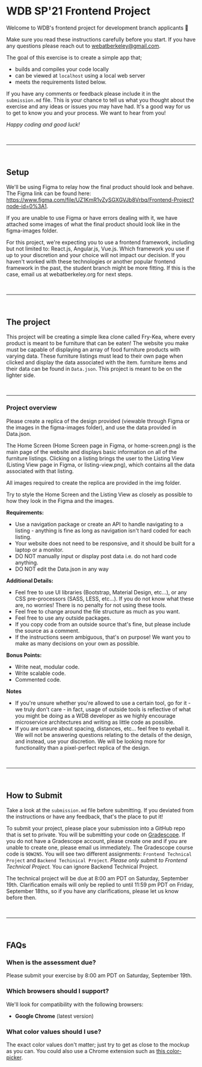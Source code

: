 # WDB SP'21 Frontend Project

Welcome to WDB's frontend project for development branch applicants 👋

Make sure you read these instructions carefully before you start. If you have any questions please reach out to webatberkeley@gmail.com.

The goal of this exercise is to create a simple app that;

- builds and compiles your code locally
- can be viewed at `localhost` using a local web server
- meets the requirements listed below.

If you have any comments or feedback please include it in the `submission.md` file. This is your chance to tell us what you thought about the exercise and any ideas or issues you may have had. It's a good way for us to get to know you and your process. We want to hear from you!

_Happy coding and good luck!_

<br />

---

<br />

## Setup

We'll be using Figma to relay how the final product should look and behave. The Figma link can be found here: https://www.figma.com/file/UZ1KmR1vZySGXGVJb8Vrbq/Frontend-Project?node-id=0%3A1.

If you are unable to use Figma or have errors dealing with it, we have attached some images of what the final product should look like in the figma-images folder.

For this project, we're expecting you to use a frontend framework, including but not limited to: React.js, Angular.js, Vue.js. Which framework you use if up to your discretion and your choice will not impact our decision. If you haven't worked with these technologies or another popular frontend framework in the past, the student branch might be more fitting. If this is the case, email us at webatberkeley.org for next steps.

<br />

---

<br />

## The project

This project will be creating a simple Ikea clone called Fry-Kea, where every product is meant to be furniture that can be eaten! The website you make must be capable of displaying an array of food furniture products with varying data. These furniture listings must lead to their own page when clicked and display the data associated with the item. furniture items and their data can be found in `Data.json`. This project is meant to be on the lighter side.

<br />

---

### **Project overview**

Please create a replica of the design provided (viewable through Figma or the images in the figma-images folder), and use the data provided in Data.json.

The Home Screen (Home Screen page in Figma, or home-screen.png) is the main page of the website and displays basic information on all of the furniture listings. Clicking on a listing brings the user to the Listing View (Listing View page in Figma, or listing-view.png), which contains all the data associated with that listing.

All images required to create the replica are provided in the img folder.

Try to style the Home Screen and the Listing View as closely as possible to how they look in the Figma and the images.

**Requirements:**

- Use a navigation package or create an API to handle navigating to a listing - anything is fine as long as navigation isn't hard coded for each listing.
- Your website does not need to be responsive, and it should be built for a laptop or a monitor.
- DO NOT manually input or display post data i.e. do not hard code anything.
- DO NOT edit the Data.json in any way

**Additional Details:**

- Feel free to use UI libraries (Bootstrap, Material Design, etc...), or any CSS pre-processors (SASS, LESS, etc...). If you do not know what these are, no worries! There is no penalty for not using these tools.
- Feel free to change around the file structure as much as you want.
- Feel free to use any outside packages.
- If you copy code from an outside source that's fine, but please include the source as a comment.
- If the instructions seem ambiguous, that's on purpose! We want you to make as many decisions on your own as possible.

**Bonus Points:**

- Write neat, modular code.
- Write scalable code.
- Commented code.

**Notes**

- If you're unsure whether you're allowed to use a certain tool, go for it - we truly don't care - in fact, usage of outside tools is reflective of what you might be doing as a WDB developer as we highly encourage microservice architectures and writing as little code as possible.
- If you are unsure about spacing, distances, etc... feel free to eyeball it. We will not be answering questions relating to the details of the design, and instead, use your discretion. We will be looking more for functionality than a pixel-perfect replica of the design.

<br />

---

<br />

## How to Submit

Take a look at the `submission.md` file before submitting. If you deviated from the instructions or have any feedback, that's the place to put it!

To submit your project, please place your submission into a GitHub repo that is set to private. You will be submitting your code on [Gradescope](https://www.gradescope.com/). If you do not have a Gradescope account, please create one and if you are unable to create one, please email us immediately. The Gradescope course code is `9DW2N5`. You will see two different assignments: `Frontend Technical Project` and `Backend Techinical Project`. _Please only submit to Frontend Technical Project._ You can ignore Backend Technical Project.

The technical project will be due at 8:00 am PDT on Saturday, September 19th. Clarification emails will only be replied to until 11:59 pm PDT on Friday, September 18ths, so if you have any clarifications, please let us know before then.

<br />

---

<br />

## FAQs

### **When is the assessment due?**

Please submit your exercise by 8:00 am PDT on Saturday, September 19th.

### **Which browsers should I support?**

We'll look for compatibility with the following browsers:

- **Google Chrome** (latest version)

### **What color values should I use?**

The exact color values don't matter; just try to get as close to the mockup as you can. You could also use a Chrome extension such as <a href="https://chrome.google.com/webstore/detail/colorpick-eyedropper/ohcpnigalekghcmgcdcenkpelffpdolg?hl=en" target="_blank">this color-picker</a>.
